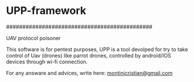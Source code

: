 # UPP-framework

#############################################

   UAV protocol poisoner 


This software is for pentest purposes, UPP is a tool devolped for try
to take control of Uav (drones) like parrot drones, controlled by android/IOS
devices through wi-fi connection.


For any answare and advices, write here: montinicristian@gmail.com
